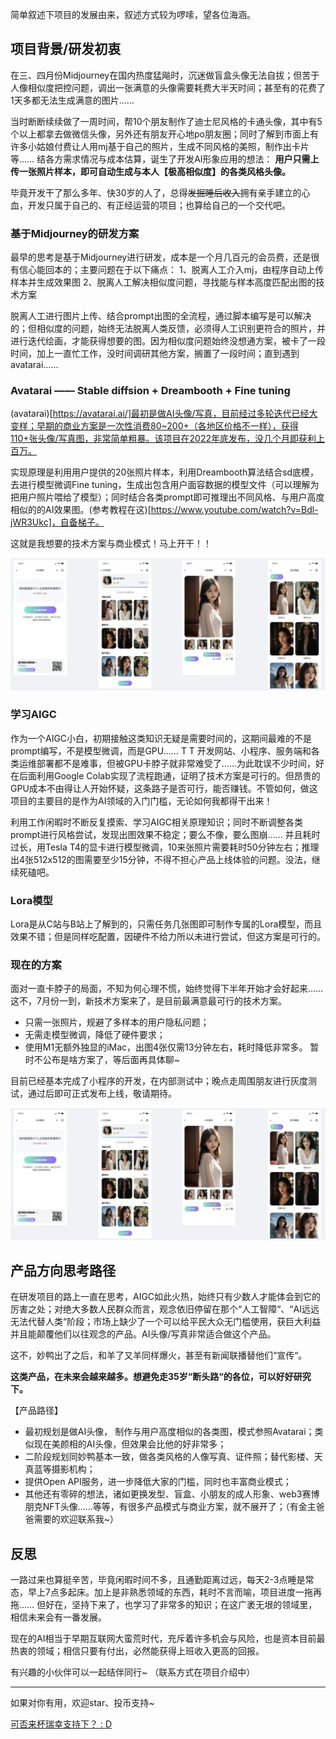 简单叙述下项目的发展由来，叙述方式较为啰嗦，望各位海涵。

## 项目背景/研发初衷

在三、四月份Midjourney在国内热度猛飚时，沉迷做盲盒头像无法自拔；但苦于人像相似度把控问题，调出一张满意的头像需要耗费大半天时间；甚至有的花费了1天多都无法生成满意的图片…… 

当时断断续续做了一周时间，帮10个朋友制作了迪士尼风格的卡通头像，其中有5个以上都拿去做微信头像，另外还有朋友开心地po朋友圈；同时了解到市面上有许多小姑娘付费让人用mj基于自己的照片，生成不同风格的美照，制作出卡片等…… 结各方需求情况与成本估算，诞生了开发AI形象应用的想法： **用户只需上传一张照片样本，即可自动生成与本人【极高相似度】的各类风格头像。**

毕竟开发干了那么多年、快30岁的人了，总得~~发掘睡后收入~~拥有亲手建立的心血，开发只属于自己的、有正经运营的项目；也算给自己的一个交代吧。


### 基于Midjourney的研发方案

最早的思考是基于Midjourney进行研发，成本是一个月几百元的会员费，还是很有信心能回本的；主要问题在于以下痛点：
1、脱离人工介入mj，由程序自动上传样本并生成效果图
2、脱离人工解决相似度问题，寻找能与样本高度匹配出图的技术方案

脱离人工进行图片上传、结合prompt出图的全流程，通过脚本编写是可以解决的；但相似度的问题，始终无法脱离人类反馈，必须得人工识别更符合的照片，并进行迭代绘画，才能获得想要的图。因为相似度问题始终没想通方案，被卡了一段时间，加上一直忙工作，没时间调研其他方案，搁置了一段时间；直到遇到avatarai……


### Avatarai —— Stable diffsion + Dreambooth + Fine tuning

(avatarai)[https://avatarai.ai/]最初是做AI头像/写真，目前经过多轮迭代已经大变样；早期的商业方案是一次性消费80~200+（各地区价格不一样），获得110+张头像/写真图，非常简单粗暴。该项目在2022年底发布，没几个月即获利上百万。

实现原理是利用用户提供的20张照片样本，利用Dreambooth算法结合sd底模，去进行模型微调Fine tuning，生成出包含用户面容数据的模型文件（可以理解为把用户照片喂给了模型）；同时结合各类prompt即可推理出不同风格、与用户高度相似的的AI效果图。(参考教程在这)[https://www.youtube.com/watch?v=Bdl-jWR3Ukc]，自备梯子。

这就是我想要的技术方案与商业模式！马上开干！！

![Avatarai部分截图](./images/preview.png)


### 学习AIGC

作为一个AIGC小白，初期接触这类知识无疑是需要时间的，这期间最难的不是prompt编写，不是模型微调，而是GPU…… T T  开发网站、小程序、服务端和各类运维部署都不是难事，但被GPU卡脖子就非常难受了……为此耽误不少时间，好在后面利用Google Colab实现了流程跑通，证明了技术方案是可行的。但昂贵的GPU成本不由得让人开始怀疑，这条路子是否可行，能否赚钱。不管如何，做这项目的主要目的是作为AI领域的入门门槛，无论如何我都得干出来！

利用工作闲暇时不断反复摸索、学习AIGC相关原理知识；同时不断调整各类prompt进行风格尝试，发现出图效果不稳定；要么不像，要么图崩…… 并且耗时过长，用Tesla T4的显卡进行模型微调，10来张照片需要耗时50分钟左右；推理出4张512x512的图需要至少15分钟，不得不担心产品上线体验的问题。没法，继续死磕吧。


### Lora模型
Lora是从C站与B站上了解到的，只需任务几张图即可制作专属的Lora模型，而且效果不错；但是同样吃配置，因硬件不给力所以未进行尝试，但这方案是可行的。

### 现在的方案

面对一直卡脖子的局面，不知为何心理不慌，始终觉得下半年开始才会好起来…… 这不，7月份一到，新技术方案来了，是目前最满意最可行的技术方案。

- 只需一张照片，规避了多样本的用户隐私问题；
- 无需走模型微调，降低了硬件要求；
- 使用M1无额外独显的iMac，出图4张仅需13分钟左右，耗时降低非常多。
暂时不公布是啥方案了，等后面再具体聊~

目前已经基本完成了小程序的开发，在内部测试中；晚点走周围朋友进行灰度测试，通过后即可正式发布上线，敬请期待。

![](./images/preview.png)


## 产品方向思考路径
在研发项目的路上一直在思考，AIGC如此火热，始终只有少数人才能体会到它的厉害之处；对绝大多数人民群众而言，观念依旧停留在那个“人工智障“、“AI远远无法代替人类“阶段；市场上缺少了一个可以给平民大众无门槛使用，获巨大利益并且能颠覆他们以往观念的产品。AI头像/写真非常适合做这个产品。

这不，妙鸭出了之后，和羊了又羊同样爆火，甚至有新闻联播替他们“宣传“。

**这类产品，在未来会越来越多。想避免走35岁“断头路“的各位，可以好好研究下。**

【产品路径】
 - 最初规划是做AI头像， 制作与用户高度相似的各类图，模式参照Avatarai；类似现在美颜相的AI头像，但效果会比他的好非常多；
 - 二阶段规划同妙鸭基本一致，做各类风格的人像写真、证件照；替代影楼、天真蓝等摄影机构；
 - 提供Open API服务，进一步降低大家的门槛，同时也丰富商业模式；
 - 其他还有零碎的想法，诸如更换发型、盲盒、小朋友的成人形象、web3赛博朋克NFT头像……等等，有很多产品模式与商业方案，就不展开了；（有金主爸爸需要的欢迎联系我~）

## 反思
一路过来也算挺辛苦，毕竟闲暇时间不多，且通勤距离过远，每天2-3点睡是常态，早上7点多起床。加上是非熟悉领域的东西，耗时不言而喻，项目进度一拖再拖…… 但好在，坚持下来了，也学习了非常多的知识；在这广袤无垠的领域里，相信未来会有一番发展。

现在的AI相当于早期互联网大蛮荒时代，充斥着许多机会与风险，也是资本目前最热衷的领域；相信只要有付出，必然能获得上班收入更高的回报。

有兴趣的小伙伴可以一起结伴同行~ （联系方式在项目介绍中）

---

如果对你有用，欢迎star、投币支持~

[可否来杯瑞幸支持下？ : D](./images/preview.png)
